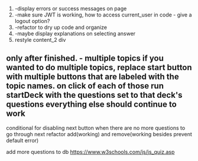 
1) -display errors or success messages on page 
2) -make sure JWT is working, how to access current_user in code - give a logout option? 
3) -refactor to dry up code and organize 
4) -maybe display explanations on selecting answer 
5) restyle content_2 div

only after finished. - multiple topics 
if you wanted to do multiple topics, replace start button with multiple buttons that are labeled with the topic names. 
on click of each of those run startDeck with the questions set to that deck's questions
everything else should continue to work 
- 

conditional for disabling next button when there are no more questions to go through 
next refactor add(working) and remove(working besides prevent default error)

add more questions to db
https://www.w3schools.com/js/js_quiz.asp